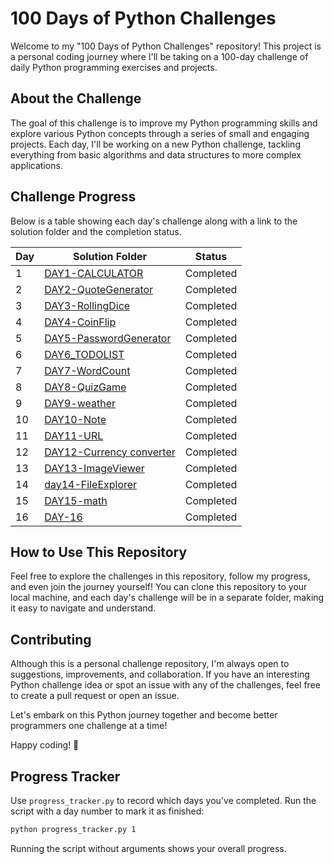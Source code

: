 # 100 Days of Python Challenges

Welcome to my "100 Days of Python Challenges" repository! This project is a personal coding journey where I'll be taking on a 100-day challenge of daily Python programming exercises and projects.

## About the Challenge

The goal of this challenge is to improve my Python programming skills and explore various Python concepts through a series of small and engaging projects. Each day, I'll be working on a new Python challenge, tackling everything from basic algorithms and data structures to more complex applications.

## Challenge Progress

Below is a table showing each day's challenge along with a link to the solution folder and the completion status.

| Day | Solution Folder | Status |
| --- | -------------- | ------ |
| 1   | [DAY1-CALCULATOR](./NIHAL%20G%20BAILUR/DAY1-CALCULATOR) | Completed |
| 2   | [DAY2-QuoteGenerator](./NIHAL%20G%20BAILUR/DAY2-QuoteGenerator) | Completed |
| 3   | [DAY3-RollingDice](./NIHAL%20G%20BAILUR/DAY3-RollingDice) | Completed |
| 4   | [DAY4-CoinFlip](./NIHAL%20G%20BAILUR/DAY4-CoinFlip) | Completed |
| 5   | [DAY5-PasswordGenerator](./NIHAL%20G%20BAILUR/DAY5-PasswordGenerator) | Completed |
| 6   | [DAY6_TODOLIST](./NIHAL%20G%20BAILUR/DAY6_TODOLIST) | Completed |
| 7   | [DAY7-WordCount](./NIHAL%20G%20BAILUR/DAY7-WordCount) | Completed |
| 8   | [DAY8-QuizGame](./NIHAL%20G%20BAILUR/DAY8-QuizGame) | Completed |
| 9   | [DAY9-weather](./NIHAL%20G%20BAILUR/DAY9-weather) | Completed |
| 10  | [DAY10-Note](./NIHAL%20G%20BAILUR/DAY10-Note) | Completed |
| 11  | [DAY11-URL](./NIHAL%20G%20BAILUR/DAY11-URL) | Completed |
| 12  | [DAY12-Currency converter](./NIHAL%20G%20BAILUR/DAY12-Currency%20converter) | Completed |
| 13  | [DAY13-ImageViewer](./NIHAL%20G%20BAILUR/DAY13-ImageViewer) | Completed |
| 14  | [day14-FileExplorer](./NIHAL%20G%20BAILUR/day14-FileExplorer) | Completed |
| 15  | [DAY15-math](./NIHAL%20G%20BAILUR/DAY15-math) | Completed |
| 16  | [DAY-16](./NIHAL%20G%20BAILUR/DAY-16) | Completed |

## How to Use This Repository

Feel free to explore the challenges in this repository, follow my progress, and even join the journey yourself! You can clone this repository to your local machine, and each day's challenge will be in a separate folder, making it easy to navigate and understand.

## Contributing

Although this is a personal challenge repository, I'm always open to suggestions, improvements, and collaboration. If you have an interesting Python challenge idea or spot an issue with any of the challenges, feel free to create a pull request or open an issue.


Let's embark on this Python journey together and become better programmers one challenge at a time!

Happy coding! 🐍

## Progress Tracker

Use `progress_tracker.py` to record which days you've completed. Run the script with a day number to mark it as finished:

```bash
python progress_tracker.py 1
```

Running the script without arguments shows your overall progress.

